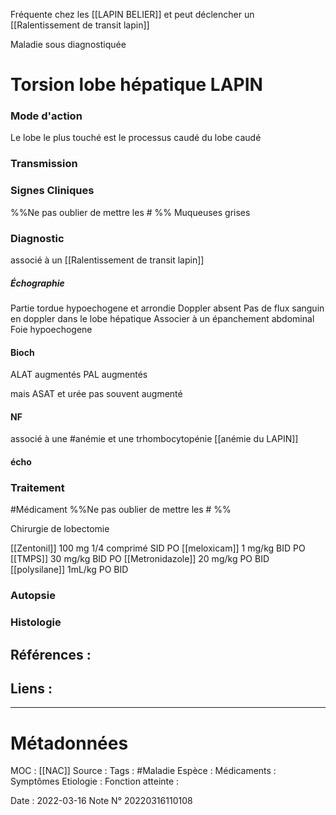 Fréquente chez les [[LAPIN BELIER]] et peut déclencher un [[Ralentissement de transit lapin]]

Maladie sous diagnostiquée
# Torsion lobe hépatique LAPIN
### Mode d'action
Le lobe le plus touché est le processus caudé du lobe caudé
### Transmission
### Signes Cliniques
%%Ne pas oublier de mettre les # %%
Muqueuses grises
### Diagnostic
associé à un [[Ralentissement de transit lapin]]

##### Échographie
Partie tordue hypoechogene et arrondie 
Doppler absent
Pas de flux sanguin en doppler dans le lobe hépatique
Associer à un épanchement abdominal
Foie hypoechogene

#### Bioch
ALAT augmentés
PAL augmentés

mais ASAT et urée pas souvent augmenté

#### NF
associé à une #anémie  et une trhombocytopénie
[[anémie du LAPIN]]

#### écho

### Traitement
#Médicament 
%%Ne pas oublier de mettre les # %% 

Chirurgie de lobectomie

[[Zentonil]] 100 mg 1/4 comprimé SID PO
[[meloxicam]] 1 mg/kg BID PO
[[TMPS]] 30 mg/kg BID PO
[[Metronidazole]] 20 mg/kg PO BID 
[[polysilane]] 1mL/kg PO BID
### Autopsie
### Histologie

## Références :
>
 

## Liens :



***

# Métadonnées
MOC : [[NAC]]
Source :
Tags : #Maladie 
	Espèce :
	Médicaments :
	Symptômes
	Etiologie :
	Fonction atteinte :
	
Date : 2022-03-16
Note N° 20220316110108